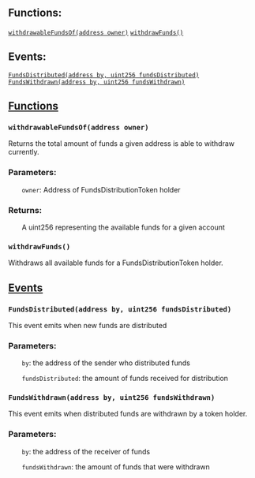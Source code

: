 

## Functions:
[`withdrawableFundsOf(address owner)`](#IFundsDistributionToken-withdrawableFundsOf-address-)
[`withdrawFunds()`](#IFundsDistributionToken-withdrawFunds--)

## Events:
[`FundsDistributed(address by, uint256 fundsDistributed)`](#IFundsDistributionToken-FundsDistributed-address-uint256-)
[`FundsWithdrawn(address by, uint256 fundsWithdrawn)`](#IFundsDistributionToken-FundsWithdrawn-address-uint256-)

## <u>Functions</u>

### `withdrawableFundsOf(address owner)`
Returns the total amount of funds a given address is able to withdraw currently.


### Parameters:
&nbsp;&nbsp;&nbsp;&nbsp;&nbsp;&nbsp; `owner`: Address of FundsDistributionToken holder


### Returns:
&nbsp;&nbsp;&nbsp;&nbsp;&nbsp;&nbsp; A uint256 representing the available funds for a given account

### `withdrawFunds()`
Withdraws all available funds for a FundsDistributionToken holder.

## <u>Events</u>

### `FundsDistributed(address by, uint256 fundsDistributed)`
This event emits when new funds are distributed


### Parameters:
&nbsp;&nbsp;&nbsp;&nbsp;&nbsp;&nbsp; `by`: the address of the sender who distributed funds

&nbsp;&nbsp;&nbsp;&nbsp;&nbsp;&nbsp; `fundsDistributed`: the amount of funds received for distribution

### `FundsWithdrawn(address by, uint256 fundsWithdrawn)`
This event emits when distributed funds are withdrawn by a token holder.


### Parameters:
&nbsp;&nbsp;&nbsp;&nbsp;&nbsp;&nbsp; `by`: the address of the receiver of funds

&nbsp;&nbsp;&nbsp;&nbsp;&nbsp;&nbsp; `fundsWithdrawn`: the amount of funds that were withdrawn
